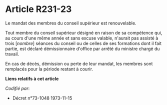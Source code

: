 # Article R231-23

Le mandat des membres du conseil supérieur est renouvelable.

Tout membre du conseil supérieur désigné en raison de sa compétence qui, au cours d'une même année et sans excuse valable,
n'aurait pas assisté à trois [*nombre*] séances du conseil ou de celles de ses formations dont il fait partie, est déclaré
démissionnaire d'office par arrêté du ministre chargé du travail.

En cas de décès, démission ou perte de leur mandat, les membres sont remplacés pour la période restant à courir.

**Liens relatifs à cet article**

_Codifié par_:

  - Décret n°73-1048 1973-11-15
